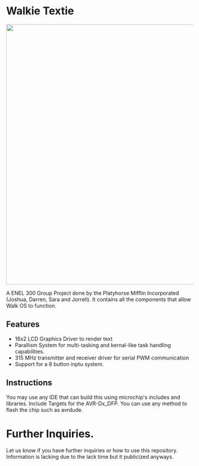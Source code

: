 # Walkie Textie

<img src="https://github.com/user-attachments/assets/8985cd24-f02d-4acf-a6f3-dd8756dcfa2d" height="700px">


A ENEL 300 Group Project done by the Platyhorse Mifflin Incorporated (Joshua, Darren, Sara and Jorrell). It contains all the components that allow Walk OS to function.

## Features
- 16x2 LCD Graphics Driver to render text
- Parallism System for multi-tasking and kernal-like task handling capabilities.
- 315 MHz transmitter and receiver driver for serial PWM communication
- Support for a 8 button inptu system.

## Instructions
You may use any IDE that can build this using microchip's includes and libraries. Include Targets for the AVR-Dx_DFP.
You can use any method to flash the chip such as avrdude.


# Further Inquiries.
Let us know if you have further inquiries or how to use this repository. 
Information is lacking due to the lack time but it publicized anyways.

